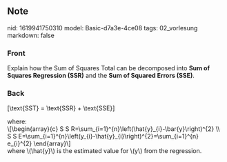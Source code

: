 ## Note
nid: 1619941750310
model: Basic-d7a3e-4ce08
tags: 02_vorlesung
markdown: false

### Front
Explain how the Sum of Squares Total can be decomposed into <b>Sum
of Squares Regression (SSR)</b> and the <b>Sum of Squared Errors
(SSE)</b>.

### Back
\[\text{SST} = \text{SSR} + \text{SSE}\]
<div>
  where:
</div>
<div>
  \[\begin{array}{c} S S
  R=\sum_{i=1}^{n}\left(\hat{y}_{i}-\bar{y}\right)^{2} \\ S S
  E=\sum_{i=1}^{n}\left(y_{i}-\hat{y}_{i}\right)^{2}=\sum_{i=1}^{n}
  e_{i}^{2} \end{array}\]
</div>
<div>
  where \(\hat{y}\) is the estimated value for \(y\) from the
  regression.
</div>
